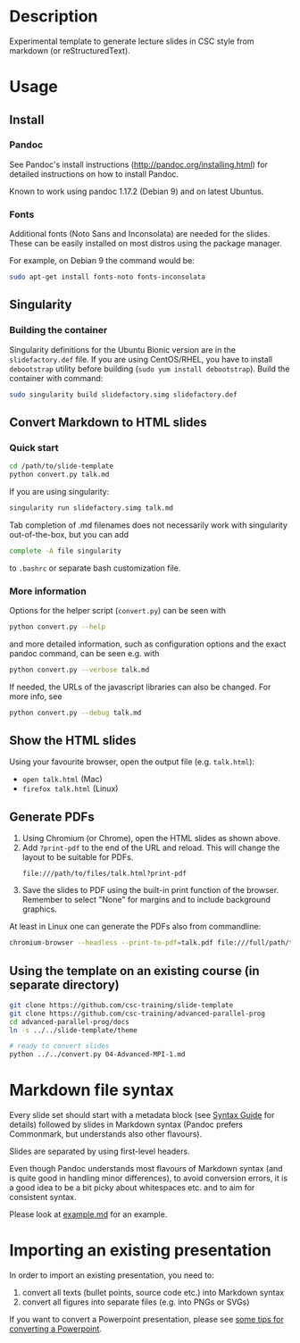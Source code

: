# Description

Experimental template to generate lecture slides in CSC style from markdown
(or reStructuredText).

# Usage

## Install

### Pandoc

See Pandoc's install instructions (http://pandoc.org/installing.html) for
detailed instructions on how to install Pandoc.

Known to work using pandoc 1.17.2 (Debian 9) and on latest Ubuntus.

### Fonts

Additional fonts (Noto Sans and Inconsolata) are needed for the slides. These
can be easily installed on most distros using the package manager.

For example, on Debian 9 the command would be:
```bash
sudo apt-get install fonts-noto fonts-inconsolata
```

## Singularity

### Building the container

Singularity definitions for the Ubuntu Bionic version are in the
`slidefactory.def` file. If you are using CentOS/RHEL, you have to
install `debootstrap` utility before building (`sudo yum install
debootstrap`). Build the container with command:
``` bash
sudo singularity build slidefactory.simg slidefactory.def
```

## Convert Markdown to HTML slides

### Quick start

```bash
cd /path/to/slide-template
python convert.py talk.md
```

If you are using singularity:

``` bash
singularity run slidefactory.simg talk.md
```

Tab completion of .md filenames does not necessarily work with singularity out-of-the-box, but you can add 
``` bash
complete -A file singularity
```
to `.bashrc` or separate bash customization file.

### More information

Options for the helper script (`convert.py`) can be seen with
```bash
python convert.py --help
```

and more detailed information, such as configuration options and the exact
pandoc command, can be seen e.g. with
```bash
python convert.py --verbose talk.md
```

If needed, the URLs of the javascript libraries can also be changed. For more
info, see
```bash
python convert.py --debug talk.md
```

## Show the HTML slides

Using your favourite browser, open the output file (e.g. `talk.html`):

- `open talk.html` (Mac)
- `firefox talk.html` (Linux)

## Generate PDFs

1. Using Chromium (or Chrome), open the HTML slides as shown above.
2. Add `?print-pdf` to the end of the URL and reload. This will change the
   layout to be suitable for PDFs.
   ```
   file:///path/to/files/talk.html?print-pdf
   ```
3. Save the slides to PDF using the built-in print function of the browser.
   Remember to select "None" for margins and to include background graphics.
   
At least in Linux one can generate the PDFs also from commandline:
```bash
chromium-browser --headless --print-to-pdf=talk.pdf file:///full/path/to/files/talk.html?print-pdf
```

## Using the template on an existing course (in separate directory)

```bash
git clone https://github.com/csc-training/slide-template
git clone https://github.com/csc-training/advanced-parallel-prog
cd advanced-parallel-prog/docs
ln -s ../../slide-template/theme

# ready to convert slides
python ../../convert.py 04-Advanced-MPI-1.md
```


# Markdown file syntax

Every slide set should start with a metadata block (see [Syntax
Guide](docs/syntax-guide.md) for details) followed by slides in Markdown
syntax (Pandoc prefers Commonmark, but understands also other flavours).

Slides are separated by using first-level headers.

Even though Pandoc understands most flavours of Markdown syntax (and is quite
good in handling minor differences), to avoid conversion errors, it is a good
idea to be a bit picky about whitespaces etc. and to aim for consistent
syntax.

Please look at [example.md](example.md) for an example.


# Importing an existing presentation

In order to import an existing presentation, you need to:
1. convert all texts (bullet points, source code etc.) into Markdown syntax
2. convert all figures into separate files (e.g. into PNGs or SVGs)

If you want to convert a Powerpoint presentation, please see
[some tips for converting a Powerpoint](docs/import-powerpoint.md).

